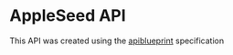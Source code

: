 
AppleSeed API
=============

This API was created using the [apiblueprint](http://apiblueprint.org/) specification 